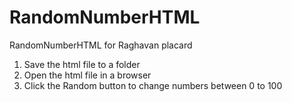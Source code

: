 # RandomNumberHTML
RandomNumberHTML for Raghavan placard

1. Save the html file to a folder
2. Open the html file in a browser
3. Click the Random button to change numbers between 0 to 100

